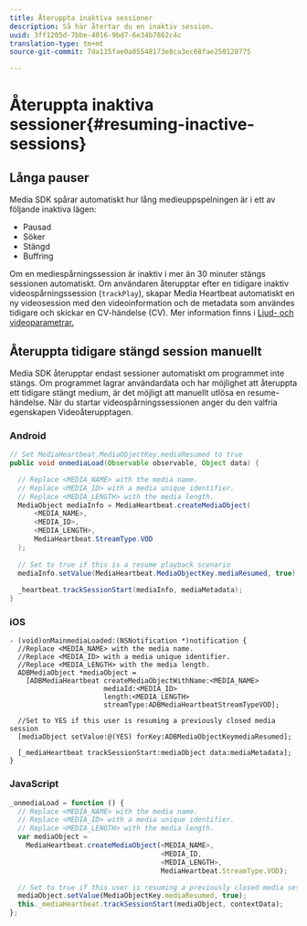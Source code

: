 ```yaml
---
title: Återuppta inaktiva sessioner
description: Så här återtar du en inaktiv session.
uuid: 3ff1205d-7bbe-4016-9bd7-6e34b7862c4c
translation-type: tm+mt
source-git-commit: 7da115fae0a05548173e8ca3ec68fae250128775

---
```



# Återuppta inaktiva sessioner{#resuming-inactive-sessions}

## Långa pauser

Media SDK spårar automatiskt hur lång medieuppspelningen är i ett av följande inaktiva lägen:

* Pausad
* Söker
* Stängd
* Buffring

Om en mediespårningssession är inaktiv i mer än 30 minuter stängs sessionen automatiskt. Om användaren återupptar efter en tidigare inaktiv videospårningssession (`trackPlay`), skapar Media Heartbeat automatiskt en ny videosession med den videoinformation och de metadata som användes tidigare och skickar en CV-händelse (CV). Mer information finns i [Ljud- och videoparametrar.](/help/metrics-and-metadata/audio-video-parameters.md)

## Återuppta tidigare stängd session manuellt

Media SDK återupptar endast sessioner automatiskt om programmet inte stängs. Om programmet lagrar användardata och har möjlighet att återuppta ett tidigare stängt medium, är det möjligt att manuellt utlösa en resume-händelse. När du startar videospårningssessionen anger du den valfria egenskapen Videoåterupptagen.

### Android

```java
// Set MediaHeartbeat.MediaObjectKey.mediaResumed to true 
public void onmediaLoad(Observable observable, Object data) { 

  // Replace <MEDIA_NAME> with the media name. 
  // Replace <MEDIA_ID> with a media unique identifier. 
  // Replace <MEDIA_LENGTH> with the media length.  
  MediaObject mediaInfo = MediaHeartbeat.createMediaObject(  
      <MEDIA_NAME>,  
      <MEDIA_ID>,  
      <MEDIA_LENGTH>,  
      MediaHeartbeat.StreamType.VOD 
  ); 
   
  // Set to true if this is a resume playback scenario 
  mediaInfo.setValue(MediaHeartbeat.MediaObjectKey.mediaResumed, true);
   
  _heartbeat.trackSessionStart(mediaInfo, mediaMetadata); 
}
```

### iOS

```
- (void)onMainmediaLoaded:(NSNotification *)notification { 
  //Replace <MEDIA_NAME> with the media name. 
  //Replace <MEDIA_ID> with a media unique identifier. 
  //Replace <MEDIA_LENGTH> with the media length.     
  ADBMediaObject *mediaObject =  
    [ADBMediaHeartbeat createMediaObjectWithName:<MEDIA_NAME> 
                       mediaId:<MEDIA_ID> 
                       length:<MEDIA_LENGTH> 
                       streamType:ADBMediaHeartbeatStreamTypeVOD]; 

  //Set to YES if this user is resuming a previously closed media session 
  [mediaObject setValue:@(YES) forKey:ADBMediaObjectKeymediaResumed];

  [_mediaHeartbeat trackSessionStart:mediaObject data:mediaMetadata]; 
} 
```

### JavaScript

```js
_onmediaLoad = function () { 
  // Replace <MEDIA_NAME> with the media name. 
  // Replace <MEDIA_ID> with a media unique identifier. 
  // Replace <MEDIA_LENGTH> with the media length.  
  var mediaObject =  
    MediaHeartbeat.createMediaObject(<MEDIA_NAME>,  
                                     <MEDIA_ID,  
                                     <MEDIA_LENGTH>,  
                                     MediaHeartbeat.StreamType.VOD);

  // Set to true if this user is resuming a previously closed media session 
  mediaObject.setValue(MediaObjectKey.mediaResumed, true); 
  this._mediaHeartbeat.trackSessionStart(mediaObject, contextData); 
};
```

